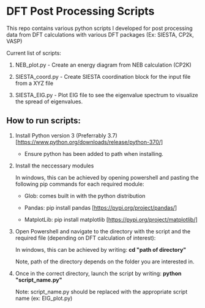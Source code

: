 # DFT Post Processing Scripts
This repo contains various python scripts I developed for post processing data from DFT calculations with various DFT packages (Ex: SIESTA, CP2k, VASP)

Current list of scripts:

1) NEB_plot.py - Create an energy diagram from NEB calculation (CP2K) 

2) SIESTA_coord.py - Create SIESTA coordination block for the input file from a XYZ file 

3) SIESTA_EIG.py - Plot EIG file to see the eigenvalue spectrum to visualize the spread of eigenvalues.

## How to run scripts:

1) Install Python version 3 (Preferrably 3.7) [https://www.python.org/downloads/release/python-370/]

   * Ensure python has been added to path when installing. 

2) Install the neccessary modules 

   In windows, this can be achieved by opening powershell and pasting the following pip commands for each required module:

   * Glob: comes built in with the python distribution 

   * Pandas: pip install pandas [https://pypi.org/project/pandas/]

   * MatplotLib: pip install matplotlib [https://pypi.org/project/matplotlib/] 
   
3) Open Powershell and navigate to the directory with the script and the required file (depending on DFT calculation of interest):

   In windows, this can be achieved by writing: **cd "path of directory"** 
   
   Note, path of the directory depends on the folder you are interested in.

4) Once in the correct directory, launch the script by writing: **python "script_name.py"** 

   Note: script_name.py should be replaced with the appropriate script name (ex: EIG_plot.py)
